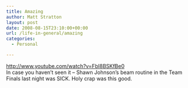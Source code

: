 ```yaml
---
title: Amazing
author: Matt Stratton
layout: post
date: 2008-08-15T23:10:00+00:00
url: /life-in-general/amazing
categories:
  - Personal

---
```

http://www.youtube.com/watch?v=FbI8BSKfBe0  
In case you haven&#8217;t seen it &#8211; Shawn Johnson&#8217;s beam routine in the Team Finals last night was SICK. Holy crap was this good.
